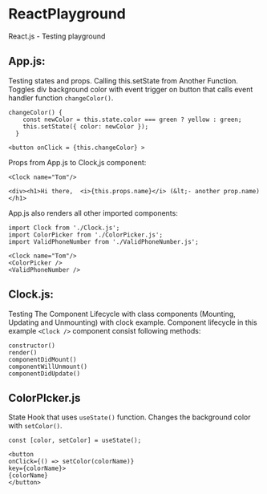 # ReactPlayground
React.js - Testing playground

## App.js:

Testing states and props. Calling this.setState from Another Function. 
Toggles div background color with event trigger on button that calls
event handler function `changeColor()`.

```
changeColor() {
    const newColor = this.state.color === green ? yellow : green;
    this.setState({ color: newColor });
  }

<button onClick = {this.changeColor} >
```

Props from App.js to Clock,js component:
```
<Clock name="Tom"/>

<div><h1>Hi there,  <i>{this.props.name}</i> (&lt;- another prop.name)</h1>
```

App.js also renders all other imported components:
```
import Clock from './Clock.js';
import ColorPicker from './ColorPicker.js';
import ValidPhoneNumber from './ValidPhoneNumber.js';

<Clock name="Tom"/>
<ColorPicker />
<ValidPhoneNumber />
```

## Clock.js:

Testing The Component Lifecycle with class components (Mounting, Updating and Unmounting) with clock example.
Component lifecycle in this example `<Clock />` component consist following methods:

```
constructor()
render()
componentDidMount()
componentWillUnmount()
componentDidUpdate()
```
## ColorPIcker.js
State Hook that uses `useState()` function. Changes the background color with `setColor()`.
```
const [color, setColor] = useState();

<button 
onClick={() => setColor(colorName)} 
key={colorName}>
{colorName}
</button>
```



